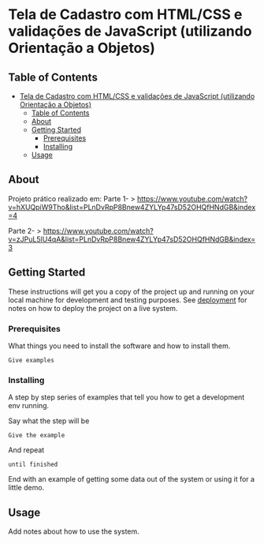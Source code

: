 # Tela de Cadastro com HTML/CSS e validações de JavaScript (utilizando Orientação a Objetos)

## Table of Contents

- [Tela de Cadastro com HTML/CSS e validações de JavaScript (utilizando Orientação a Objetos)](#tela-de-cadastro-com-htmlcss-e-validações-de-javascript-utilizando-orientação-a-objetos)
  - [Table of Contents](#table-of-contents)
  - [About ](#about-)
  - [Getting Started ](#getting-started-)
    - [Prerequisites](#prerequisites)
    - [Installing](#installing)
  - [Usage ](#usage-)

## About <a name = "about"></a>

Projeto prático realizado em:
Parte 1- > <https://www.youtube.com/watch?v=hXUQpiW9Tho&list=PLnDvRpP8Bnew4ZYLYp47sD52OHQfHNdGB&index=4>

Parte 2- > <https://www.youtube.com/watch?v=zJPuL5lU4qA&list=PLnDvRpP8Bnew4ZYLYp47sD52OHQfHNdGB&index=3>

## Getting Started <a name = "getting_started"></a>

These instructions will get you a copy of the project up and running on your local machine for development and testing purposes. See [deployment](#deployment) for notes on how to deploy the project on a live system.

### Prerequisites

What things you need to install the software and how to install them.

```
Give examples
```

### Installing

A step by step series of examples that tell you how to get a development env running.

Say what the step will be

```
Give the example
```

And repeat

```
until finished
```

End with an example of getting some data out of the system or using it for a little demo.

## Usage <a name = "usage"></a>

Add notes about how to use the system.
